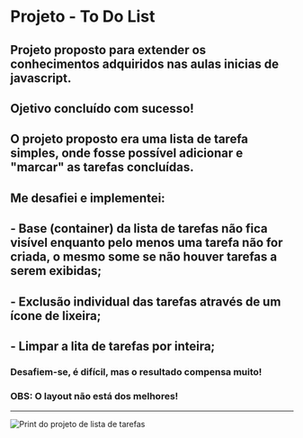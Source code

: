 # Projeto - To Do List

## Projeto proposto para extender os conhecimentos adquiridos nas aulas inicias de javascript.
## Ojetivo concluído com sucesso!
## O projeto proposto era uma lista de tarefa simples, onde fosse possível adicionar e "marcar" as tarefas concluídas.
## Me desafiei e implementei:
## - Base (container) da lista de tarefas não fica visível enquanto pelo menos uma tarefa não for criada, o mesmo some se não houver tarefas a serem exibidas;
## - Exclusão individual das tarefas através de um ícone de lixeira;
## - Limpar a lita de tarefas por inteira;
### Desafiem-se, é difícil, mas o resultado compensa muito!
### OBS: O layout não está dos melhores!
* * *
![Print do projeto de lista de tarefas](https://i.ibb.co/xYFmLTf/gif-to-do-list.gif)
